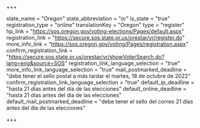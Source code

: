 +++

state_name = "Oregon"
state_abbreviation = "or"
is_state = "true"
registration_type = "online"
translationKey = "Oregon"
type = "register"
hp_link = "https://sos.oregon.gov/voting-elections/Pages/default.aspx"
registration_link = "https://secure.sos.state.or.us/orestar/vr/register.do"
more_info_link = "https://sos.oregon.gov/voting/Pages/registration.aspx"
confirm_registration_link = "https://secure.sos.state.or.us/orestar/vr/showVoterSearch.do?lang=eng&source=SOS"
registration_link_language_selection = "true"
more_info_link_language_selection = "true"
mail_postmarked_deadline = "debe tener el sello postal a más tardar el martes, 18 de octubre de 2022"
confirm_registration_link_language_selection = "true"
default_ip_deadline = "hasta 21 días antes del día de las elecciones"
default_online_deadline = "hasta 21 días antes del día de las elecciones"
default_mail_postmarked_deadline = "debe tener el sello del correo 21 días antes del día de las elecciones"

+++